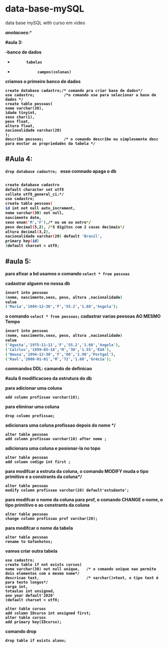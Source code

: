 # data-base-mySQL
data base mySQL with curso em video 

***anotacoes:**** 

<strong>#aula 3:</srong>

-banco de dados
-           tabelas 
-                campos(colunas)
   

criamos o primeiro banco de dados 

```
create database cadastro;/* comando pra criar base de dados*/ 
use cadastro;             /*o comando use para selecionar a base de dados */
create table pessoas(
nome varchar(30),
idade tinyint,
sexo char(1),
peso float,
altura float,
nacionalidade varchar(20)
);
describe pessoas;         /* o comando describe ou simplesmente desc para mostar as propriedades da tabela */

```

<h2> #Aula 4:</h2>

```drop database cadastro; ``` esse comnado apaga o db 
```bash

create database cadastro
default character set utf8
collate utf8_general_ci;*/
use cadastro;
create table pessoas(
id int not null auto_increment,
nome varchar(30) not null,
nascimento date,
sexo enum('M','F'),/* ou um ou outro*/
peso decimal(5,2), /*5 digitos com 2 casas decimais*/
altura decimal(3,2),
nacionalidade varchar(20) default 'Brasil',
primary key(id)
)default charset = utf8;
```
<h2>#aula 5:</h2>

para afixar a bd usamos o comando 
```select * from pessoas ```

cadastrar alguem no nossa db
```bash
insert into pessoas 
(nome, nascimento,sexo, peso, altura ,nacionalidade)
value
('Maria','1984-12-30','F','55.2','1.60','Angola');
```
o comando ``` select * from pessoas; ```
 cadastrar varias peesoas AO MESMO Tempo 
 ```bash 
 insert into pessoas 
(nome, nascimento,sexo, peso, altura ,nacionalidade)
value
('Agusta','1975-11-11','F','55.2','1.60','Angola'),
('Calrlos','1999-05-16','M','30','1.55','EUA'),
('Neusa','1994-12-30','F','80','1.90','Portgal'),
('Raul','2000-01-01','M','72','1.60','Grécia');
 ```
 commandos DDL: camando de definicao
 
 <strong>#aula 6</strong>
 modificacoes da estrutura do db
 
para adicionar uma coluna 
``` alter table pessoas 
add column profissao varchar(10); 
```

para eliminar uma coluna
```alter table pessoas 
drop column profissao;
```
adicionara uma coluna 
profissao depois do nome */
```
alter table pessoas 
add column profissao varchar(10) after nome ; 
```
adicionara uma coluna e posionar-la no topo 
```
alter table pessoas 
add column codigo int first ; 
```
para modifcar a estruta da coluna, 
o comando MODIFY muda o tipo primitivo e a constrants da coluna*/
```
alter table pessoas 
modify column profissao varchar(20) default'estudante';
```
para modifcar o nome da coluna para prof, 
o comando CHANGE o nome, o tipo primitivo e as constrants da coluna
```
alter table pessoas 
change column profissao prof varchar(20); 
```
para modifcar o nome da tabela
```
alter table pessoas 
rename to Gafanhotos; 
```
vamos criar outra tabela 
```
use cadastro;
create table if not exists cursos(
nome varchar(30) not null unique,   /* o comando unique nao permite dois elementos com o mesmo nome*/
descricao text, 					/* varchar()≠text, o tipo text é para texto longos*/
carga int,
totaulas int unsigned,
ano year default'2020'
)default charset = utf8; 

alter table cursos
add column IDcurso int unsigned first;
alter table cursos
add primary key(IDcurso);
```
comando drop
```
drop table if exists aluno;  
```
 
 
 

